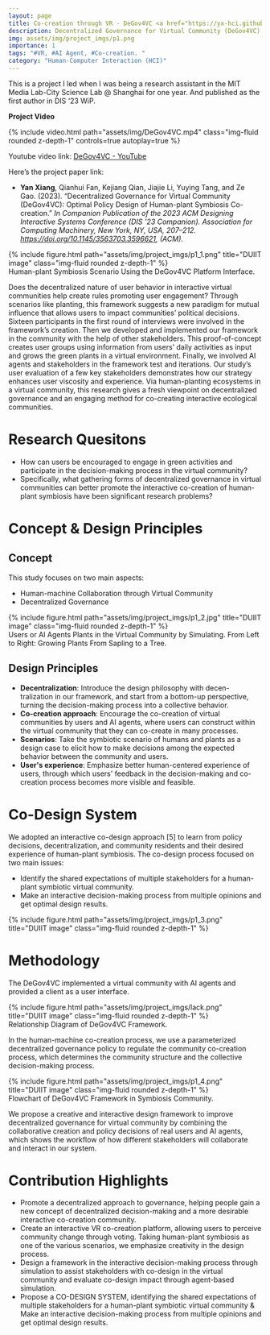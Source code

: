 ```yaml
---
layout: page
title: Co-creation through VR - DeGov4VC <a href="https://yx-hci.github.io/assets/pdf/Paper-DeGov4VC.pdf" target="_blank" rel="noopener noreferrer" class="float-right"><i class="fas fa-file-pdf"></i></a>
description: Decentralized Governance for Virtual Community (DeGov4VC).
img: assets/img/project_imgs/p1.png
importance: 1
tags: "#VR, #AI Agent, #Co-creation. "
category: "Human-Computer Interaction (HCI)"
---
```


This is a project I led when I was being a research assistant in the MIT Media Lab-City Science Lab @ Shanghai for one year. And published as the first author in DIS ‘23 WiP.


[//]: # (**Project Video**: [DeGov4VC Video Link]&#40;https://www.youtube.com/watch?v=owun5EogaEg&#41; )

**Project Video**

<div class="row mt-3">
    <div class="col-sm mt-3 mt-md-0">
        {% include video.html path="assets/img/DeGov4VC.mp4" class="img-fluid rounded z-depth-1" controls=true autoplay=true %}
    </div>
</div>

Youtube video link: [DeGov4VC - YouTube](https://www.youtube.com/watch?v=owun5EogaEg)

Here’s the project paper link: 

- **Yan Xiang**, Qianhui Fan, Kejiang Qian, Jiajie Li, Yuying Tang, and Ze Gao. (2023). “Decentralized Governance for Virtual Community (DeGov4VC): Optimal Policy Design of Human-plant Symbiosis Co-creation.” _In Companion Publication of the 2023 ACM Designing Interactive Systems Conference (DIS '23 Companion). Association for Computing Machinery, New York, NY, USA, 207–212. https://doi.org/10.1145/3563703.3596621, (ACM)._

<div class="row">
    <div class="col-sm mt-3 mt-md-0">
        {% include figure.html path="assets/img/project_imgs/p1_1.png" title="DUIIT image" class="img-fluid rounded z-depth-1" %}
    </div>
</div>
<div class="caption">
    Human-plant Symbiosis Scenario Using the DeGov4VC Platform Interface.
</div>


Does the decentralized nature of user behavior in interactive virtual communities help create rules promoting user engagement? Through scenarios like planting, this framework suggests a new paradigm for mutual influence that allows users to impact communities’ political decisions. Sixteen participants in the first round of interviews were involved in the framework’s creation. Then we developed and implemented our framework in the community with the help of other stakeholders. This proof-of-concept creates user groups using information from users’ daily activities as input and grows the green plants in a virtual environment. Finally, we involved AI agents and stakeholders in the framework test and iterations. Our study’s user evaluation of a few key stakeholders demonstrates how our strategy enhances user viscosity and experience. Via human-planting ecosystems in a virtual community, this research gives a fresh viewpoint on decentralized governance and an engaging method for co-creating interactive ecological communities.

# Research Quesitons
- How can users be encouraged to engage in green activities and participate in the decision-making process in the virtual community?  
- Specifically, what gathering forms of decentralized governance in virtual communities can better promote the interactive co-creation of human-plant symbiosis have been significant research problems?

# Concept & Design Principles
## Concept

This study focuses on two main aspects: 
- Human-machine Collaboration through Virtual Community
- Decentralized Governance


<div class="row">
    <div class="col-sm mt-3 mt-md-0">
        {% include figure.html path="assets/img/project_imgs/p1_2.jpg" title="DUIIT image" class="img-fluid rounded z-depth-1" %}
    </div>
</div>
<div class="caption">
    Users or AI Agents Plants in the Virtual Community by Simulating. From Left to Right: Growing Plants From Sapling to a Tree.
</div>


## Design Principles
- **Decentralization**: Introduce the design philosophy with decen-tralization in our framework, and start from a bottom-up perspective, turning the decision-making process into a collective behavior.
- **Co-creation approach**: Encourage the co-creation of virtual communities by users and AI agents, where users can construct within the virtual community that they can co-create in many processes. 
- **Scenarios**: Take the symbiotic scenario of humans and plants as a design case to elicit how to make decisions among the expected behavior between the community and users.
- **User's experience**: Emphasize better human-centered experience of users, through which users' feedback in the decision-making and co-creation process becomes more visible and feasible.

# Co-Design System
We adopted an interactive co-design approach [5] to learn from policy decisions, decentralization, and community residents and their desired experience of human-plant symbiosis. The co-design process focused on two main issues:
- Identify the shared expectations of multiple stakeholders for a human-plant symbiotic virtual community.
- Make an interactive decision-making process from multiple opinions and get optimal design results.

<div class="row">
    <div class="col-sm mt-3 mt-md-0">
        {% include figure.html path="assets/img/project_imgs/p1_3.png" title="DUIIT image" class="img-fluid rounded z-depth-1" %}
    </div>
</div>
<div class="caption">
    
</div>




# Methodology
The DeGov4VC implemented a virtual community with AI agents and provided a client as a user interface.


<div class="row">
    <div class="col-sm mt-3 mt-md-0">
        {% include figure.html path="assets/img/project_imgs/lack.png" title="DUIIT image" class="img-fluid rounded z-depth-1" %}
    </div>
</div>
<div class="caption">
    Relationship Diagram of DeGov4VC Framework.
</div>


In the human-machine co-creation process, we use a parameterized decentralized governance policy to regulate the community co-creation process, which determines the community structure and the collective decision-making process.  

<div class="row">
    <div class="col-sm mt-3 mt-md-0">
        {% include figure.html path="assets/img/project_imgs/p1_4.png" title="DUIIT image" class="img-fluid rounded z-depth-1" %}
    </div>
</div>
<div class="caption">
    Flowchart of DeGov4VC Framework in Symbiosis Community.
</div>

We propose a creative and interactive design framework to improve decentralized governance for virtual community by combining the collaborative creation and policy decisions of real users and AI agents, which shows the workflow of how different stakeholders will collaborate and interact in our system.


# Contribution Highlights
- Promote a decentralized approach to governance, helping people gain a new concept of decentralized decision-making and a more desirable interactive co-creation community.
- Create an interactive VR co-creation platform, allowing users to perceive community change through voting. Taking human-plant symbiosis as one of the various scenarios, we emphasize creativity in the design process.
- Design a framework in the interactive decision-making process through simulation to assist stakeholders with co-design in the virtual community and evaluate co-design impact through agent-based simulation.
- Propose a CO-DESIGN SYSTEM, identifying the shared expectations of multiple stakeholders for a human-plant symbiotic virtual community & Make an interactive decision-making process from multiple opinions and get optimal design results.


